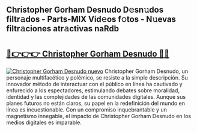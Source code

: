 ## Christopher Gorham Desnudo D𝚎sn𝚞dos filtr𝚊dos - Parts-MIX Vid𝚎os f𝚘tos - N𝚞evas filtr𝚊ciones atr𝚊ctivas naRdb

# <h2><a href="http://mb5ogio.tromn.icu/?c=Christopher+Gorham+Desnudo">🔗👉👉👉 Christopher Gorham Desnudo 🔗🔗</a></h2>

[![Christopher Gorham Desnudo nuevo](https://i.imgur.com/pEAQMta.gif)](http://mb5ogio.tromn.icu/?c=Christopher+Gorham+Desnudo)
Christopher Gorham Desnudo, un personaje multifacético y polémico, se resiste a la simple descripción. Su innovador método de interactuar con el público en línea ha cautivado y enfurecido a los espectadores, estimulando debates sobre moralidad, identidad y las complejidades de las comunidades digitales. Aunque sus planes futuros no están claros, su papel en la redefinición del mundo en línea es incuestionable. Con un compromiso inquebrantable y un magnetismo innegable, el impacto de Christopher Gorham Desnudo en los medios digitales es imparable.
